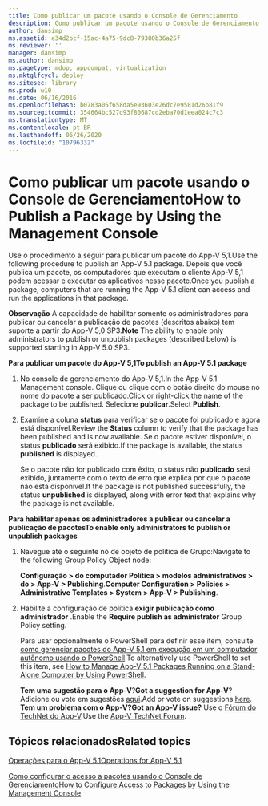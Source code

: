 ```yaml
---
title: Como publicar um pacote usando o Console de Gerenciamento
description: Como publicar um pacote usando o Console de Gerenciamento
author: dansimp
ms.assetid: e34d2bcf-15ac-4a75-9dc8-79380b36a25f
ms.reviewer: ''
manager: dansimp
ms.author: dansimp
ms.pagetype: mdop, appcompat, virtualization
ms.mktglfcycl: deploy
ms.sitesec: library
ms.prod: w10
ms.date: 06/16/2016
ms.openlocfilehash: b0783a05f658da5e93603e26dc7e9581d26b81f9
ms.sourcegitcommit: 354664bc527d93f80687cd2eba70d1eea024c7c3
ms.translationtype: MT
ms.contentlocale: pt-BR
ms.lasthandoff: 06/26/2020
ms.locfileid: "10796332"
---
```

# <span data-ttu-id="f30ed-103">Como publicar um pacote usando o Console de Gerenciamento</span><span class="sxs-lookup"><span data-stu-id="f30ed-103">How to Publish a Package by Using the Management Console</span></span>


<span data-ttu-id="f30ed-104">Use o procedimento a seguir para publicar um pacote do App-V 5,1.</span><span class="sxs-lookup"><span data-stu-id="f30ed-104">Use the following procedure to publish an App-V 5.1 package.</span></span> <span data-ttu-id="f30ed-105">Depois que você publica um pacote, os computadores que executam o cliente App-V 5,1 podem acessar e executar os aplicativos nesse pacote.</span><span class="sxs-lookup"><span data-stu-id="f30ed-105">Once you publish a package, computers that are running the App-V 5.1 client can access and run the applications in that package.</span></span>

<span data-ttu-id="f30ed-106">**Observação**  A capacidade de habilitar somente os administradores para publicar ou cancelar a publicação de pacotes (descritos abaixo) tem suporte a partir do App-V 5,0 SP3.</span><span class="sxs-lookup"><span data-stu-id="f30ed-106">**Note** The ability to enable only administrators to publish or unpublish packages (described below) is supported starting in App-V 5.0 SP3.</span></span>

 

**<span data-ttu-id="f30ed-107">Para publicar um pacote do App-V 5,1</span><span class="sxs-lookup"><span data-stu-id="f30ed-107">To publish an App-V 5.1 package</span></span>**

1.  <span data-ttu-id="f30ed-108">No console de gerenciamento do App-V 5,1.</span><span class="sxs-lookup"><span data-stu-id="f30ed-108">In the App-V 5.1 Management console.</span></span> <span data-ttu-id="f30ed-109">Clique ou clique com o botão direito do mouse no nome do pacote a ser publicado.</span><span class="sxs-lookup"><span data-stu-id="f30ed-109">Click or right-click the name of the package to be published.</span></span> <span data-ttu-id="f30ed-110">Selecione **publicar**.</span><span class="sxs-lookup"><span data-stu-id="f30ed-110">Select **Publish**.</span></span>

2.  <span data-ttu-id="f30ed-111">Examine a coluna **status** para verificar se o pacote foi publicado e agora está disponível.</span><span class="sxs-lookup"><span data-stu-id="f30ed-111">Review the **Status** column to verify that the package has been published and is now available.</span></span> <span data-ttu-id="f30ed-112">Se o pacote estiver disponível, o status **publicado** será exibido.</span><span class="sxs-lookup"><span data-stu-id="f30ed-112">If the package is available, the status **published** is displayed.</span></span>

    <span data-ttu-id="f30ed-113">Se o pacote não for publicado com êxito, o status não **publicado** será exibido, juntamente com o texto de erro que explica por que o pacote não está disponível.</span><span class="sxs-lookup"><span data-stu-id="f30ed-113">If the package is not published successfully, the status **unpublished** is displayed, along with error text that explains why the package is not available.</span></span>

**<span data-ttu-id="f30ed-114">Para habilitar apenas os administradores a publicar ou cancelar a publicação de pacotes</span><span class="sxs-lookup"><span data-stu-id="f30ed-114">To enable only administrators to publish or unpublish packages</span></span>**

1.  <span data-ttu-id="f30ed-115">Navegue até o seguinte nó de objeto de política de Grupo:</span><span class="sxs-lookup"><span data-stu-id="f30ed-115">Navigate to the following Group Policy Object node:</span></span>

    <span data-ttu-id="f30ed-116">**Configuração &gt; do computador Política &gt; modelos administrativos &gt; do &gt; App-V &gt; Publishing**.</span><span class="sxs-lookup"><span data-stu-id="f30ed-116">**Computer Configuration &gt; Policies &gt; Administrative Templates &gt; System &gt; App-V &gt; Publishing**.</span></span>

2.  <span data-ttu-id="f30ed-117">Habilite a configuração de política **exigir publicação como administrador** .</span><span class="sxs-lookup"><span data-stu-id="f30ed-117">Enable the **Require publish as administrator** Group Policy setting.</span></span>

    <span data-ttu-id="f30ed-118">Para usar opcionalmente o PowerShell para definir esse item, consulte [como gerenciar pacotes do App-V 5,1 em execução em um computador autônomo usando o PowerShell](how-to-manage-app-v-51-packages-running-on-a-stand-alone-computer-by-using-powershell.md#bkmk-admins-pub-pkgs).</span><span class="sxs-lookup"><span data-stu-id="f30ed-118">To alternatively use PowerShell to set this item, see [How to Manage App-V 5.1 Packages Running on a Stand-Alone Computer by Using PowerShell](how-to-manage-app-v-51-packages-running-on-a-stand-alone-computer-by-using-powershell.md#bkmk-admins-pub-pkgs).</span></span>

    <span data-ttu-id="f30ed-119">**Tem uma sugestão para o App-V**?</span><span class="sxs-lookup"><span data-stu-id="f30ed-119">**Got a suggestion for App-V**?</span></span> <span data-ttu-id="f30ed-120">Adicione ou vote em sugestões [aqui](http://appv.uservoice.com/forums/280448-microsoft-application-virtualization).</span><span class="sxs-lookup"><span data-stu-id="f30ed-120">Add or vote on suggestions [here](http://appv.uservoice.com/forums/280448-microsoft-application-virtualization).</span></span> **<span data-ttu-id="f30ed-121">Tem um problema com o App-V?</span><span class="sxs-lookup"><span data-stu-id="f30ed-121">Got an App-V issue?</span></span>** <span data-ttu-id="f30ed-122">Use o [Fórum do TechNet do App-V](https://social.technet.microsoft.com/Forums/home?forum=mdopappv).</span><span class="sxs-lookup"><span data-stu-id="f30ed-122">Use the [App-V TechNet Forum](https://social.technet.microsoft.com/Forums/home?forum=mdopappv).</span></span>

## <span data-ttu-id="f30ed-123">Tópicos relacionados</span><span class="sxs-lookup"><span data-stu-id="f30ed-123">Related topics</span></span>


[<span data-ttu-id="f30ed-124">Operações para o App-V 5.1</span><span class="sxs-lookup"><span data-stu-id="f30ed-124">Operations for App-V 5.1</span></span>](operations-for-app-v-51.md)

[<span data-ttu-id="f30ed-125">Como configurar o acesso a pacotes usando o Console de Gerenciamento</span><span class="sxs-lookup"><span data-stu-id="f30ed-125">How to Configure Access to Packages by Using the Management Console</span></span>](how-to-configure-access-to-packages-by-using-the-management-console-51.md)

 

 





